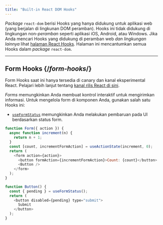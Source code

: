 ```yaml
---
title: "Built-in React DOM Hooks"
---
```


<Intro>

*Package* `react-dom` berisi Hooks yang hanya didukung untuk aplikasi web (yang berjalan di lingkunan DOM peramban). Hooks ini tidak didukung di lingkungan non-*peramban* seperti aplikasi iOS, Android, atau Windows. Jika Anda mencari Hooks yang didukung di peramban web *dan lingkungan lainnya* lihat [halaman React Hooks](/reference/react). Halaman ini mencantumkan semua Hooks dalam *package* `react-dom`.

</Intro>

---

## Form Hooks {/*form-hooks*/}

<Canary>

Form Hooks saat ini hanya tersedia di canary dan kanal eksperimental React. Pelajari lebih lanjut tentang [kanal rilis React di sini](/community/versioning-policy#all-release-channels).

</Canary>

*Forms* memungkinkan Anda membuat kontrol interaktif untuk mengirimkan informasi. Untuk mengelola form di komponen Anda, gunakan salah satu Hooks ini:

* [`useFormStatus`](/reference/react-dom/hooks/useFormStatus) memungkinkan Anda melakukan pembaruan pada UI berdasarkan status form.

```js
function Form({ action }) {
  async function increment(n) {
    return n + 1;
  }
  const [count, incrementFormAction] = useActionState(increment, 0);
  return (
    <form action={action}>
      <button formAction={incrementFormAction}>Count: {count}</button>
      <Button />
    </form>
  );
}

function Button() {
  const { pending } = useFormStatus();
  return (
    <button disabled={pending} type="submit">
      Submit
    </button>
  );
}
```
